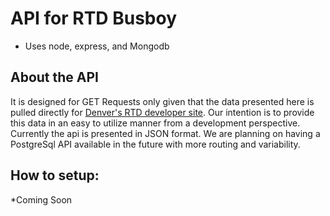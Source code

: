 API for RTD Busboy
==================
* Uses node, express, and Mongodb

About the API
----------------
It is designed for GET Requests only given that the data presented here is pulled directly for [Denver's RTD developer site](http://www.rtd-denver.com/Developer.shtml). Our intention is to provide this data in an easy to utilize manner from a development perspective. Currently the api is presented in JSON format. We are planning on having a PostgreSql API available in the future with more routing and variability.

How to setup:
-------------
*Coming Soon